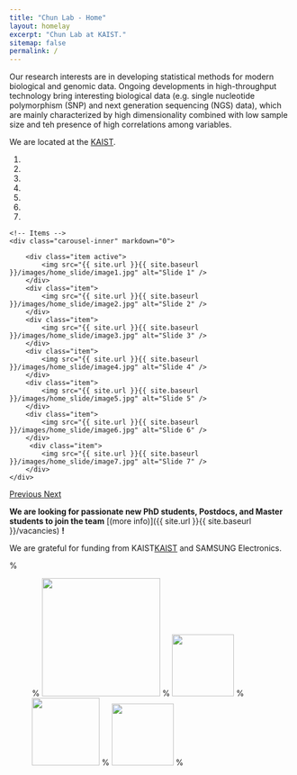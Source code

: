 ```yaml
---
title: "Chun Lab - Home"
layout: homelay
excerpt: "Chun Lab at KAIST."
sitemap: false
permalink: /
---
```


Our research interests are in developing statistical methods for modern biological and genomic data.  Ongoing developments in high-throughput technology bring interesting biological data (e.g. single nucleotide polymorphism (SNP) and next generation sequencing (NGS) data), which are mainly characterized by high dimensionality combined with low sample size and teh presence of high correlations among variables.  

We are located at the [KAIST](https://mathsci.kaist.ac.kr/home/en/). 



<div markdown="0" id="carousel" class="carousel slide" data-ride="carousel" data-interval="5000" data-pause="hover" >
    <!-- Menu -->
    <ol class="carousel-indicators">
        <li data-target="#carousel" data-slide-to="0" class="active"></li>
        <li data-target="#carousel" data-slide-to="1"></li>
        <li data-target="#carousel" data-slide-to="2"></li>
        <li data-target="#carousel" data-slide-to="3"></li>
        <li data-target="#carousel" data-slide-to="4"></li>
        <li data-target="#carousel" data-slide-to="5"></li>
        <li data-target="#carousel" data-slide-to="6"></li>
    </ol>

    <!-- Items -->
    <div class="carousel-inner" markdown="0">

        <div class="item active">
            <img src="{{ site.url }}{{ site.baseurl }}/images/home_slide/image1.jpg" alt="Slide 1" />
        </div>
        <div class="item">
            <img src="{{ site.url }}{{ site.baseurl }}/images/home_slide/image2.jpg" alt="Slide 2" />
        </div>
        <div class="item">
            <img src="{{ site.url }}{{ site.baseurl }}/images/home_slide/image3.jpg" alt="Slide 3" />
        </div>
        <div class="item">
            <img src="{{ site.url }}{{ site.baseurl }}/images/home_slide/image4.jpg" alt="Slide 4" />
        </div>
        <div class="item">
            <img src="{{ site.url }}{{ site.baseurl }}/images/home_slide/image5.jpg" alt="Slide 5" />
        </div>
        <div class="item">
            <img src="{{ site.url }}{{ site.baseurl }}/images/home_slide/image6.jpg" alt="Slide 6" />
        </div>       
         <div class="item">
            <img src="{{ site.url }}{{ site.baseurl }}/images/home_slide/image7.jpg" alt="Slide 7" />
        </div>
    </div>
  <a class="left carousel-control" href="#carousel" role="button" data-slide="prev">
    <span class="glyphicon glyphicon-chevron-left" aria-hidden="true"></span>
    <span class="sr-only">Previous</span>
  </a>
  <a class="right carousel-control" href="#carousel" role="button" data-slide="next">
    <span class="glyphicon glyphicon-chevron-right" aria-hidden="true"></span>
    <span class="sr-only">Next</span>
  </a>
</div>





 **We are  looking for passionate new PhD students, Postdocs, and Master students to join the team** [(more info)]({{ site.url }}{{ site.baseurl }}/vacancies) **!**


We are grateful for funding from KAIST[KAIST](https://mathsci.kaist.ac.kr/home/en/) and SAMSUNG Electronics.

%<figure class="fourth">
%  <img src="{{ site.url }}{{ site.baseurl }}/images/logopic/Logo_Leiden.jpg" style="width: 210px">
%  <img src="{{ site.url }}{{ site.baseurl }}/images/logopic/Logo_Nanofront.jpg" style="width: 110px">
%  <img src="{{ site.url }}{{ site.baseurl }}/images/logopic/Logo_NWO.jpg" style="width: 120px">
%  <img src="{{ site.url }}{{ site.baseurl }}/images/logopic/Logo_ERC.jpg" style="width: 110px">
%</figure>
